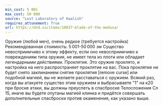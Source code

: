 ```yaml
---
min_cost: 5 001
max_cost: 50 000
source: "Lost Laboratory of Kwalish"
requires_attunement: True
url: https://dnd.su/items/10837-blade-of-the-medusa/
---
```


Оружие (любой меч), очень редкое (требуется настройка)
Рекомендованная стоимость: 5 001-50 000 зм
Существо невосприимчиво к этому эффекту, если оно невосприимчиво к повреждениям типа оружия, не имеет тела из плоти или обладает легендарными действиями.
Проклятие. Это оружие проклято, и настройка на него распространяет проклятие на вас. Пока проклятие не будет снято заклинанием снятие проклятия [remove curse] или подобной магией, вы не желаете расставаться с оружием. Всякий раз, когда вы атакуете существо этим оружием и выбрасываете "1" на к20 при броске атаки, вы должны преуспеть в спасброске Телосложения Сл 15, иначе вы будете опутаны магией клинка и придётся совершать дополнительные спасброски против окаменения, как указано выше.